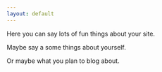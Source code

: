 ```yaml
---
layout: default
---
```


Here you can say lots of fun things about your site.

Maybe say a some things about yourself.

Or maybe what you plan to blog about.
